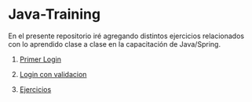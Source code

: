 # Java-Training

En el presente repositorio iré agregando distintos ejercicios relacionados con lo aprendido clase a clase en la capacitación de Java/Spring.

1. [Primer Login](https://github.com/mveron007/Java-Training/tree/master/userapp)

2. [Login con validacion](https://github.com/mveron007/Java-Training/tree/master/loginapp)

3. [Ejercicios](https://github.com/mveron007/Java-Training/tree/master/ejercicio1)
